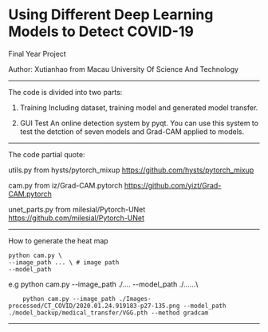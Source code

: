 # Using Different Deep Learning Models to Detect COVID-19

Final Year Project

Author: Xutianhao from Macau University Of Science And Technology

----------
The code is divided into two parts:

1. Training
Including dataset, training model and generated model transfer.

2. GUI Test
An online detection system by pyqt. You can use this system to test the detction of seven models and Grad-CAM applied to models.

----------

The code partial quote:

utils.py from hysts/pytorch_mixup https://github.com/hysts/pytorch_mixup

cam.py from iz/Grad-CAM.pytorch https://github.com/yizt/Grad-CAM.pytorch

unet_parts.py from milesial/Pytorch-UNet https://github.com/milesial/Pytorch-UNet


----------

How to generate the heat map 

```
python cam.py \
--image_path ... \ # image path
--model_path
```

e.g python cam.py --image_path ./.... --model_path ./......\
        
        python cam.py --image_path ./Images-processed/CT_COVID/2020.01.24.919183-p27-135.png --model_path ./model_backup/medical_transfer/VGG.pth --method gradcam
        
----------

